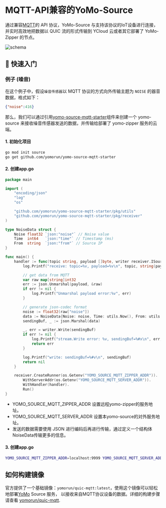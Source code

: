 # MQTT-API兼容的YoMo-Source

通过兼容[MQTT](https://mqtt.org/mqtt-specification/)的 API 协议，YoMo-Source 与支持该协议的IoT设备进行连接，并实时高效地把数据以 QUIC 流的形式传输到 YCloud 云或者其它部署了 YoMo-Zipper 的节点。

![schema](https://github.com/yomorun/yomo-source-mqtt-starter/blob/main/docs/schema.jpg?raw=true)

## 🚀 快速入门

### 例子 (噪音)

在这个例子中，假设`噪音传感器`以 MQTT 协议的方式向外传输主题为 `NOISE` 的器音数据，格式如下：

```json
{"noise":416}
```

那么，我们可以通过引用[yomo-source-mqtt-starter](https://github.com/yomorun/yomo-source-mqtt-starter)组件来创建一个 yomo-source 来接收噪音传感器发送的数据，并传输给部署了 yomo-zipper 服务的云端。

#### 1. 初始化项目

```bash
go mod init source
go get github.com/yomorun/yomo-source-mqtt-starter
```

#### 2. 创建app.go

```go
package main

import (
	"encoding/json"
	"log"
	"os"

	"github.com/yomorun/yomo-source-mqtt-starter/pkg/utils"
	"github.com/yomorun/yomo-source-mqtt-starter/pkg/receiver"
)

type NoiseData struct {
	Noise float32 `json:"noise"` // Noise value
	Time  int64   `json:"time"` // Timestamp (ms)
	From  string  `json:"from"` // Source IP
}

func main() {
	handler := func(topic string, payload []byte, writer receiver.ISourceWriter) error {
		log.Printf("receive: topic=%v, payload=%v\n", topic, string(payload))

		// get data from MQTT
		var raw map[string]int32
		err := json.Unmarshal(payload, &raw)
		if err != nil {
			log.Printf("Unmarshal payload error:%v", err)
		}

		// generate json-codec format
		noise := float32(raw["noise"])
		data := NoiseData{Noise: noise, Time: utils.Now(), From: utils.IpAddr()}
		sendingBuf, _ := json.Marshal(data)

		_, err = writer.Write(sendingBuf)
		if err != nil {
			log.Printf("stream.Write error: %v, sendingBuf=%#x\n", err, sendingBuf)
			return err
		}

		log.Printf("write: sendingBuf=%#v\n", sendingBuf)
		return nil
	}

	receiver.CreateRunner(os.Getenv("YOMO_SOURCE_MQTT_ZIPPER_ADDR")).
		WithServerAddr(os.Getenv("YOMO_SOURCE_MQTT_SERVER_ADDR")).
		WithHandler(handler).
		Run()
}
```

- YOMO_SOURCE_MQTT_ZIPPER_ADDR 设置远程yomo-zipper的服务地址。
- YOMO_SOURCE_MQTT_SERVER_ADDR 设置本yomo-source的对外服务地址。
- 发送的数据需要使用 JSON 进行编码后再进行传输，通过定义一个结构体NoiseData传输更多的信息。

#### 3. 创建app.go

```bash
YOMO_SOURCE_MQTT_ZIPPER_ADDR=localhost:9999 YOMO_SOURCE_MQTT_SERVER_ADDR=0.0.0.0:1883 go run app.go
```

## 如何构建镜像

官方提供了一个基础镜像：`yomorun/quic-mqtt:latest`，使用这个镜像可以轻松地部署[YoMo](https://github.com/yomorun/yomo) Source 服务， 以接收来自MQTT协议设备的数据。详细的构建步骤请查看 [yomorun/quic-mqtt](https://hub.docker.com/repository/docker/yomorun/quic-mqtt).



